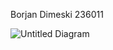 Borjan Dimeski 236011

![Untitled Diagram](https://github.com/user-attachments/assets/dc9118c1-e93c-4639-9867-4f7de90cf567)
